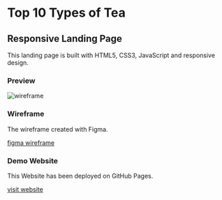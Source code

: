 # Top 10 Types of Tea

## Responsive Landing Page

This landing page is built with HTML5, CSS3, JavaScript and responsive design.

### Preview

![wireframe](./assets/images/wireframe-top-10-tea.png)

### Wireframe 

The wireframe created with Figma.

[figma wireframe](https://www.figma.com/file/EPbKVIrdb4MN8394NJqxnE/tea?node-id=21%3A58)


### Demo Website

This Website has been deployed on GitHub Pages.

[visit website](https://adelinatalia.github.io/tea/)
